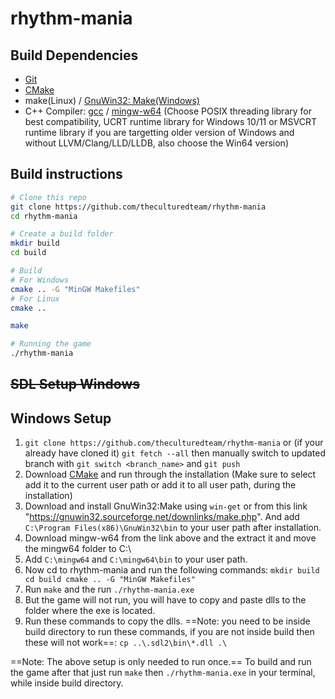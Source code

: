 # rhythm-mania

## Build Dependencies
* [Git](https://git-scm.com/)
* [CMake](https://cmake.org/)
* make(Linux) / [GnuWin32: Make(Windows)](https://gnuwin32.sourceforge.net/downlinks/make.php)
* C++ Compiler: [gcc](https://gcc.gnu.org/) / [mingw-w64](https://winlibs.com/) (Choose POSIX threading library for best compatibility, UCRT runtime library for Windows 10/11 or MSVCRT runtime library if you are targetting older version of Windows and without LLVM/Clang/LLD/LLDB, also choose the Win64 version)

## Build instructions
```sh
# Clone this repo
git clone https://github.com/theculturedteam/rhythm-mania
cd rhythm-mania

# Create a build folder
mkdir build
cd build

# Build
# For Windows
cmake .. -G "MinGW Makefiles"
# For Linux
cmake ..

make

# Running the game
./rhythm-mania
```

## ~~SDL Setup Windows~~
## Windows Setup
1. `git clone https://github.com/theculturedteam/rhythm-mania` or (if your already have cloned it) `git fetch --all` then manually switch to updated branch with `git switch <branch_name>` and `git push`
2. Download [CMake](https://cmake.org/download/#latest) and run through the installation (Make sure to select add it to the current user path or add it to all user path, during the installation)
3. Download and install GnuWin32:Make using `win-get` or from this link "https://gnuwin32.sourceforge.net/downlinks/make.php". And add `C:\Program Files(x86)\GnuWin32\bin` to your user path after installation.
4. Download mingw-w64 from the link above and the extract it and move the mingw64 folder to C:\
5. Add `C:\mingw64` and `C:\mingw64\bin` to your user path.
6. Now cd to rhythm-mania and run the following commands:
    `mkdir build
    cd build
    cmake .. -G "MinGW Makefiles"`
7. Run `make` and the run `./rhythm-mania.exe`
8. But the game will not run, you will have to copy and paste dlls to the folder where the exe is located.
9. Run these commands to copy the dlls. ==Note: you need to be inside build directory to run these commands, if you are not inside build then these will not work==:
    `cp ..\.sdl2\bin\*.dll .\`

==Note: The above setup is only needed to run once.==
To build and run the game after that just run `make` then `./rhythm-mania.exe` in your terminal, while inside build directory.
